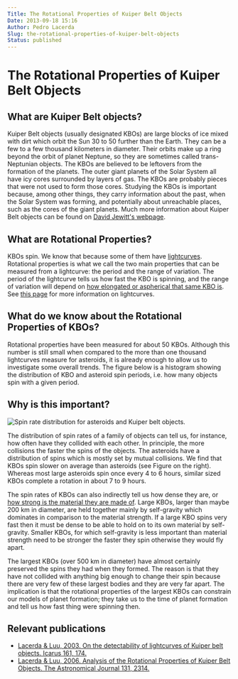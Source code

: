```yaml
---
Title: The Rotational Properties of Kuiper Belt Objects
Date: 2013-09-18 15:16
Author: Pedro Lacerda
Slug: the-rotational-properties-of-kuiper-belt-objects
Status: published
---
```


# The Rotational Properties of Kuiper Belt Objects

## What are Kuiper Belt objects?

Kuiper Belt objects (usually designated KBOs) are large blocks of ice mixed with dirt which orbit the Sun 30 to 50 further than the Earth. They can be a few to a few thousand kilometers in diameter. Their orbits make up a ring beyond the orbit of planet Neptune, so they are sometimes called trans-Neptunian objects. The KBOs are believed to be leftovers from the formation of the planets. The outer giant planets of the Solar System all have icy cores surrounded by layers of gas. The KBOs are probably pieces that were not used to form those cores. Studying the KBOs is important because, among other things, they carry information about the past, when the Solar System was forming, and potentially about unreachable places, such as the cores of the giant planets. Much more information about Kuiper Belt objects can be found on [David Jewitt's webpage](colleagues).

## What are Rotational Properties?

KBOs spin. We know that because some of them have [lightcurves](lightcurves-of-small-solar-system-bodies). Rotational properties is what we call the two main properties that can be measured from a lightcurve: the period and the range of variation. The period of the lightcurve tells us how fast the KBO is spinning, and the range of variation will depend on [how elongated or aspherical that same KBO is](the-shapes-of-kuiper-belt-objects). See [this page](lightcurves-of-small-solar-system-bodies) for more information on lightcurves.

## What do we know about the Rotational Properties of KBOs?

Rotational properties have been measured for about 50 KBOs. Although this number is still small when compared to the more than one thousand lightcurves measure for asteroids, it is already enough to allow us to investigate some overall trends. The figure below is a histogram showing the distribution of KBO and asteroid spin periods, i.e. how many objects spin with a given period.

## Why is this important?

![Spin rate distribution for asteroids and Kuiper belt objects.](figs/2013/09/18407.png)

The distribution of spin rates of a family of objects can tell us, for instance, how often have they collided with each other. In principle, the more collisions the faster the spins of the objects. The asteroids have a distribution of spins which is mostly set by mutual collisions. We find that KBOs spin slower on average than asteroids (see Figure on the right). Whereas most large asteroids spin once every 4 to 6 hours, similar sized KBOs complete a rotation in about 7 to 9 hours.

The spin rates of KBOs can also indirectly tell us how dense they are, or [how strong is the material they are made of](density). Large KBOs, larger than maybe 200 km in diameter, are held together mainly by self-gravity which dominates in comparison to the material strength. If a large KBO spins very fast then it must be dense to be able to hold on to its own material by self-gravity. Smaller KBOs, for which self-gravity is less important than material strength need to be stronger the faster they spin otherwise they would fly apart.

The largest KBOs (over 500 km in diameter) have almost certainly preserved the spins they had when they formed. The reason is that they have not collided with anything big enough to change their spin because there are very few of these largest bodies and they are very far apart. The implication is that the rotational properties of the largest KBOs can constrain our models of planet formation; they take us to the time of planet formation and tell us how fast thing were spinning then.

## Relevant publications

-   [Lacerda & Luu, 2003. On the detectability of lightcurves of Kuiper belt objects. Icarus 161, 174.](http://labs.adsabs.harvard.edu/ui/abs/2003Icar..161..174L)
-   [Lacerda & Luu, 2006. Analysis of the Rotational Properties of Kuiper Belt Objects. The Astronomical Journal 131, 2314.](http://labs.adsabs.harvard.edu/ui/abs/2006AJ....131.2314L)
